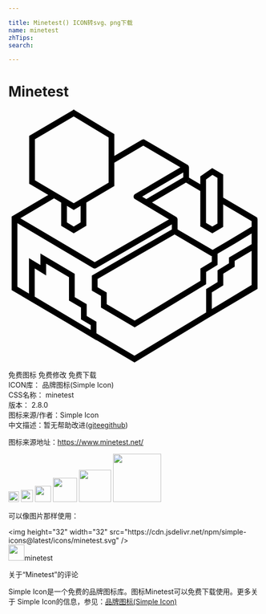```yaml
---

title: Minetest() ICON转svg、png下载
name: minetest
zhTips: 
search: 

---
```


# Minetest  <small style="font-size: 60%;font-weight: 100"></small>

<div id="svg" class="svg-wrap">
<svg role="img" viewBox="0 0 24 24" xmlns="http://www.w3.org/2000/svg"><title>Minetest icon</title><path d="M23.69 12.436l-.406.24-2.31 1.355v.558l-1.087.667v1.11l-1.087.664v2.857l4.89-2.872v-4.044zm-.543.96v3.298l-3.803 2.234v-1.583l1.087-.666v-1.11l1.086-.666v-.551zm-3.77-7.854l-1.128.792v4.746l.139.08 1.004.577 1.03-.603V6.152zm.026.654l.475.278v4.339l-.49.286-.597-.344v-4.13zM6.215 0l-4.24 2.491V7.03l.136.08 2.907 1.708v2.205l.134.08 1.061.637 1.196-.717V8.816l2.662-1.565V2.327zm-.003.643l3.316 2V6.93L6.213 8.878 2.52 6.708V2.812zm.654 8.492v1.57l-.653.39-.651-.39V9.135l.651.383zm8.947 2.074l-7.88 4.54v1.434l.869.5v1.107l3.208 1.881 6.79-4.102v-1.166l1.087-.666v-1.15zm-.002.638l3.533 2.061v.515l-1.086.665v1.164l-6.251 3.777-2.66-1.56v-1.11l-.87-.5v-.785zm-2.98-9.03a.258.258 0 00-.143.038l-2.616 1.543v.64l2.753-1.624 3.529 2.067-4.317 2.533a.28.28 0 00-.001.48l3.23 1.92-7.058 4.069-7.067-4.175 3.202-1.89-.544-.32-3.337 1.97a.28.28 0 000 .48l7.608 4.494c.083.049.185.05.27 0l7.606-4.382a.28.28 0 00.003-.482l-3.235-1.922 4.32-2.535a.28.28 0 000-.48L12.96 2.853a.312.312 0 00-.13-.038zm4.207 2.427zm.1.104zm.033.137a.275.275 0 01-.136.237l-.407.24v.468l-3.515 2.062.542.322 3.38-1.983a.279.279 0 00.136-.24zm-14.128 8.17v1.1l-1.086-.665v3.978l6.412 3.82v-1.752l-.924-.555V18.47l-1.141-.666v-2.218zm.544.963l2.173 1.286v2.22l1.141.667V19.9l.925.554v.467L2.5 17.75v-2.681l1.087.666v-.49zM11.88 3.33l-1.809 1.065v.003l1.81-1.067zM3.79 8.095L.309 10.147v6.979L11.99 24l11.681-7.042v-6.7l-3.25-1.909v.64l2.707 1.59v6.062l-11.141 6.716L.85 16.805v-6.027l-.389-.23a.28.28 0 010-.48L3.8 8.098zm19.9 4.34l-.406.24-2.31 1.356v.558l-1.087.666v1.11l-1.087.665v2.857l4.89-2.872v-4.044zm-.543.96v3.3l-3.803 2.233v-1.584l1.086-.665v-1.11l1.087-.666v-.551zm-3.77-7.853l-1.129.792v4.746l.14.08 1.003.577 1.031-.603V6.152zm.025.654l.476.278v4.338l-.49.287-.597-.344v-4.13zM6.216 0l-4.24 2.491V7.03l.136.08L5.02 8.817v2.205l.134.08 1.06.637 1.197-.717V8.815l2.662-1.564V2.327zm-.003.643l3.316 2V6.93L6.214 8.878 2.52 6.708V2.812zm.654 8.492v1.57l-.653.39-.651-.39V9.135l.651.383zm8.947 2.074l-7.88 4.54v1.434l.869.5v1.107l3.208 1.881 6.79-4.102v-1.166l1.087-.666v-1.15zm-.002.638l3.533 2.061v.515l-1.087.665v1.164l-6.25 3.777-2.661-1.56v-1.11l-.87-.5v-.786zm-2.98-9.03a.258.258 0 00-.143.038l-2.616 1.543v.64l2.753-1.624 3.529 2.067-4.318 2.533a.28.28 0 000 .48l3.23 1.92-7.059 4.068-7.067-4.174 3.203-1.89-.544-.32-3.337 1.97a.28.28 0 000 .48L8.07 15.04c.084.05.186.05.27.001l7.607-4.382a.28.28 0 00.003-.482l-3.235-1.922 4.32-2.535a.28.28 0 000-.481L12.96 2.854a.31.31 0 00-.13-.038zm4.207 2.427zm.1.104zm.033.137a.275.275 0 01-.136.236l-.407.24v.47l-3.515 2.061.542.322 3.38-1.983a.279.279 0 00.136-.24zm0 .968v.137c0 .1-.052.191-.136.24l-.156.092 1.37.8v-.64zm3.252 1.897v.64l2.725 1.59v.512l-1.984 1.195-1.764 1.03-3.316-1.949v-.95c0-.098-.05-.19-.135-.24l-2.295-1.363-.543.319 2.43 1.444v.95c0 .1.052.192.137.242l3.586 2.107c.083.05.186.05.27.001l1.901-1.11h.004l1.709-1.03v.902l.001.026c.002.02.007.038.011.054.003.007.007.02.011.027.005.007.007.015.012.026l.014.023c.023.03.048.055.079.075l.022.015.026.011a.08.08 0 00.026.007.264.264 0 00.16-.007l.026-.011c.015-.007.034-.019.047-.027.007-.007.015-.01.022-.019.007-.007.011-.015.018-.018l.019-.023c.004-.007.011-.015.015-.023a.139.139 0 00.022-.05c.003-.008.004-.02.007-.027l.004-.027a.239.239 0 00.001-.026v-2.222c0-.1-.051-.192-.136-.242zm-17.38 5.305v1.1l-1.086-.665v3.978l6.412 3.819v-1.751l-.925-.555v-1.112l-1.14-.666v-2.218zm.544.963l2.173 1.286v2.22l1.14.667v1.107l.925.555v.467l-5.325-3.17v-2.681l1.087.666v-.49zM11.88 3.33l-1.808 1.065v.003l1.81-1.067zM3.792 8.095L.308 10.147v6.978L11.992 24l11.681-7.043v-6.699l-3.25-1.909v.64l2.707 1.59v6.062l-11.141 6.716L.852 16.805v-6.028l-.389-.23a.28.28 0 010-.48L3.8 8.1z"/></svg>
</div>
<detail full-name='minetest'></detail>

<div class="detail-page">
<p>
<span><span class="badge-success badge">免费图标</span> <span class="badge-success badge">免费修改</span>  <span class="badge-success badge">免费下载</span> </span>
<br/>
<span>
ICON库：
<span class="badge-secondary badge">品牌图标(Simple Icon)</span> 
</span>
<br/>
<span>
CSS名称：
<span class="badge-secondary badge">minetest</span> 
</span>

<br/>
<span>
版本：
<span class="badge-secondary badge">2.8.0</span> 
</span>
<br/>
<span>图标来源/作者：<span class="badge-light badge">Simple Icon</span></span> 
<br/>
<span class="zh-detail">中文描述：暂无<span class="help-link"><span>帮助改进</span>(<a href="https://gitee.com/liuwave/icon-helper/edit/master/json/brands/minetest.json" target="_blank" rel="noopener noreferrer">gitee</a><a href="https://github.com/liuwave/icon-helper/edit/master/json/brands/minetest.json" target="_blank" rel="noopener noreferrer">github</a></span>)</span><br/>
</p>
</div><div class="description description alert alert-light"><p>图标来源地址：<a href="https://www.minetest.net/" target="_blank" rel="noopener noreferrer">https://www.minetest.net/</a></p></div>
<div class="alert alert-dark">
<img height="21" width="21" src="https://cdn.jsdelivr.net/npm/simple-icons@latest/icons/minetest.svg" />
<img height="24" width="24" src="https://cdn.jsdelivr.net/npm/simple-icons@latest/icons/minetest.svg" />
<img height="32" width="32" src="https://cdn.jsdelivr.net/npm/simple-icons@latest/icons/minetest.svg" />
<img height="48" width="48" src="https://cdn.jsdelivr.net/npm/simple-icons@latest/icons/minetest.svg" />
<img height="64" width="64" src="https://cdn.jsdelivr.net/npm/simple-icons@latest/icons/minetest.svg" />
<img height="96" width="96" src="https://cdn.jsdelivr.net/npm/simple-icons@latest/icons/minetest.svg" />

</div>
<div>
  <p>可以像图片那样使用：    
  </p>
  <div class="alert alert-primary" style="font-size: 14px">
    &lt;img height="32" width="32" src="https://cdn.jsdelivr.net/npm/simple-icons@latest/icons/minetest.svg" /&gt;
    <copy-btn content='<img height="32" width="32" src="https://cdn.jsdelivr.net/npm/simple-icons@latest/icons/minetest.svg" />'></copy-btn>
  </div>
  <div class="alert alert-secondary">
    <img height="32" width="32" src="https://cdn.jsdelivr.net/npm/simple-icons@latest/icons/minetest.svg" />minetest
    <copy-btn content="minetest" btn-title="复制图标名称"></copy-btn>
  </div>
</div>

<Vssue title="关于“Minetest”的评论" >关于“Minetest”的评论</Vssue>


<div><p>Simple Icon是一个免费的品牌图标库。图标Minetest可以免费下载使用。更多关于  Simple Icon的信息，参见：<a target="_blank" href="https://iconhelper.cn/brands.html">品牌图标(Simple Icon)</a>
</p></div>
